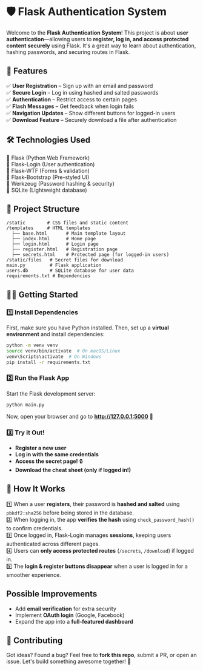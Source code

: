 
# 🛡️ Flask Authentication System

Welcome to the **Flask Authentication System**! This project is about **user authentication**—allowing users to **register, log in, and access protected content securely** using Flask. It's a great way to learn about authentication, hashing passwords, and securing routes in Flask.

## 🚀 Features

✅ **User Registration** – Sign up with an email and password  
✅ **Secure Login** – Log in using hashed and salted passwords  
✅ **Authentication** – Restrict access to certain pages  
✅ **Flash Messages** – Get feedback when login fails  
✅ **Navigation Updates** – Show different buttons for logged-in users  
✅ **Download Feature** – Securely download a file after authentication  

## 🛠️ Technologies Used

🔹 Flask (Python Web Framework)  
🔹 Flask-Login (User authentication)  
🔹 Flask-WTF (Forms & validation)  
🔹 Flask-Bootstrap (Pre-styled UI)  
🔹 Werkzeug (Password hashing & security)  
🔹 SQLite (Lightweight database)  

## 📂 Project Structure

```
/static        # CSS files and static content
/templates     # HTML templates
  ├── base.html       # Main template layout
  ├── index.html      # Home page
  ├── login.html      # Login page
  ├── register.html   # Registration page
  ├── secrets.html    # Protected page (for logged-in users)
/static/files   # Secret files for download
main.py         # Flask application
users.db        # SQLite database for user data
requirements.txt # Dependencies
```

## 🏃‍♂️ Getting Started

### 1️⃣ Install Dependencies
First, make sure you have Python installed. Then, set up a **virtual environment** and install dependencies:

```sh
python -m venv venv
source venv/bin/activate  # On macOS/Linux
venv\Scripts\activate  # On Windows
pip install -r requirements.txt
```

### 2️⃣ Run the Flask App
Start the Flask development server:

```sh
python main.py
```

Now, open your browser and go to **http://127.0.0.1:5000** 🎉

### 3️⃣ Try it Out!
- **Register a new user**  
- **Log in with the same credentials**  
- **Access the secret page!** 🔒  
- **Download the cheat sheet (only if logged in!)**  

## 🔑 How It Works

1️⃣ When a user **registers**, their password is **hashed and salted** using `pbkdf2:sha256` before being stored in the database.  
2️⃣ When logging in, the app **verifies the hash** using `check_password_hash()` to confirm credentials.  
3️⃣ Once logged in, Flask-Login manages **sessions**, keeping users authenticated across different pages.  
4️⃣ Users can **only access protected routes** (`/secrets`, `/download`) if logged in.  
5️⃣ The **login & register buttons disappear** when a user is logged in for a smoother experience.  

## Possible Improvements
- Add **email verification** for extra security  
- Implement **OAuth login** (Google, Facebook)  
- Expand the app into a **full-featured dashboard**  

## 🤝 Contributing
Got ideas? Found a bug? Feel free to **fork this repo**, submit a PR, or open an issue. Let's build something awesome together! 🚀

